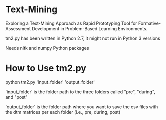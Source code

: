 # Text-Mining
Exploring a Text-Mining Approach as Rapid Prototyping Tool for Formative-Assessment Development in Problem-Based Learning Environments.

tm2.py has been written in Python 2.7, it might not run in Python 3 versions

Needs nltk and numpy Python packages

# How to Use tm2.py
python tm2.py 'input_folder' 'output_folder'

'input_folder' is the folder path to the three folders called "pre", "during", and "post"

'output_folder' is the folder path where you want to save the csv files with the dtm matrices per each folder (i.e., pre, during, post)
